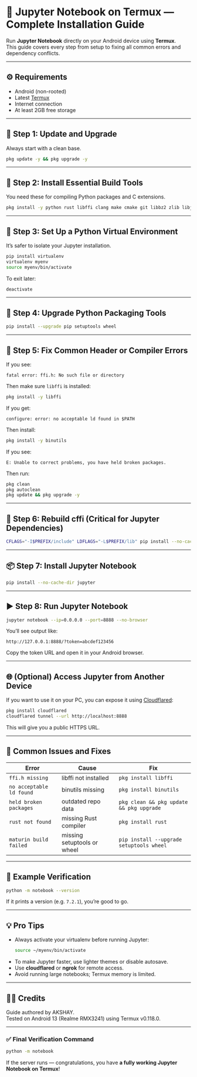 # 📓 Jupyter Notebook on Termux — Complete Installation Guide

Run **Jupyter Notebook** directly on your Android device using **Termux**.\
This guide covers every step from setup to fixing all common errors and dependency conflicts.

---

## ⚙️ Requirements

- Android (non-rooted)
- Latest [Termux](https://github.com/termux/termux-app/releases)
- Internet connection
- At least 2GB free storage

---

## 🚀 Step 1: Update and Upgrade

Always start with a clean base.

```bash
pkg update -y && pkg upgrade -y
```

---

## 🧱 Step 2: Install Essential Build Tools

You need these for compiling Python packages and C extensions.

```bash
pkg install -y python rust libffi clang make cmake git libbz2 zlib libjpeg-turbo
```

---

## 🧰 Step 3: Set Up a Python Virtual Environment

It’s safer to isolate your Jupyter installation.

```bash
pip install virtualenv
virtualenv myenv
source myenv/bin/activate
```

To exit later:

```bash
deactivate
```

---

## 🧩 Step 4: Upgrade Python Packaging Tools

```bash
pip install --upgrade pip setuptools wheel
```

---

## 🧠 Step 5: Fix Common Header or Compiler Errors

If you see:

```
fatal error: ffi.h: No such file or directory
```

Then make sure `libffi` is installed:

```bash
pkg install -y libffi
```

If you get:

```
configure: error: no acceptable ld found in $PATH
```

Then install:

```bash
pkg install -y binutils
```

If you see:

```
E: Unable to correct problems, you have held broken packages.
```

Then run:

```bash
pkg clean
pkg autoclean
pkg update && pkg upgrade -y
```

---

## 🧬 Step 6: Rebuild cffi (Critical for Jupyter Dependencies)

```bash
CFLAGS="-I$PREFIX/include" LDFLAGS="-L$PREFIX/lib" pip install --no-cache-dir --force-reinstall cffi
```

---

## 📦 Step 7: Install Jupyter Notebook

```bash
pip install --no-cache-dir jupyter
```

---

## ▶️ Step 8: Run Jupyter Notebook

```bash
jupyter notebook --ip=0.0.0.0 --port=8888 --no-browser
```

You’ll see output like:

```
http://127.0.0.1:8888/?token=abcdef123456
```

Copy the token URL and open it in your Android browser.

---

## 🌐 (Optional) Access Jupyter from Another Device

If you want to use it on your PC, you can expose it using [Cloudflared](https://github.com/cloudflare/cloudflared):

```bash
pkg install cloudflared
cloudflared tunnel --url http://localhost:8888
```

This will give you a public HTTPS URL.

---

## 🧹 Common Issues and Fixes

| Error                    | Cause                       | Fix                                      |
| ------------------------ | --------------------------- | ---------------------------------------- |
| `ffi.h missing`          | libffi not installed        | `pkg install libffi`                     |
| `no acceptable ld found` | binutils missing            | `pkg install binutils`                   |
| `held broken packages`   | outdated repo data          | `pkg clean && pkg update && pkg upgrade` |
| `rust not found`         | missing Rust compiler       | `pkg install rust`                       |
| `maturin build failed`   | missing setuptools or wheel | `pip install --upgrade setuptools wheel` |

---

## 🧾 Example Verification

```bash
python -m notebook --version
```

If it prints a version (e.g. `7.2.1`), you’re good to go.

---

## 💡 Pro Tips

- Always activate your virtualenv before running Jupyter:
  ```bash
  source ~/myenv/bin/activate
  ```
- To make Jupyter faster, use lighter themes or disable autosave.
- Use **cloudflared** or **ngrok** for remote access.
- Avoid running large notebooks; Termux memory is limited.

---

## 🧑‍💻 Credits

Guide authored by AKSHAY.\
Tested on Android 13 (Realme RMX3241) using Termux v0.118.0.

---

### ✅ Final Verification Command

```bash
python -m notebook
```

If the server runs — congratulations, you have **a fully working Jupyter Notebook on Termux**!

